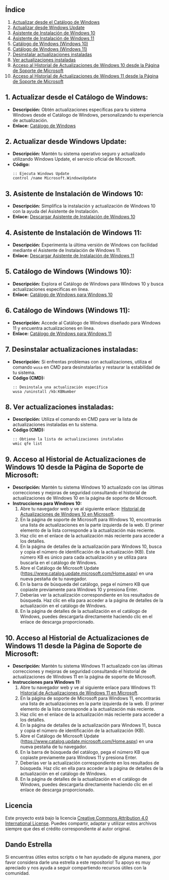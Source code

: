 ## Índice
1. [Actualizar desde el Catálogo de Windows](#actualizar-desde-el-catálogo-de-windows)
2. [Actualizar desde Windows Update](#actualizar-desde-windows-update)
3. [Asistente de Instalación de Windows 10](#asistente-de-instalación-de-windows-10)
4. [Asistente de Instalación de Windows 11](#asistente-de-instalación-de-windows-11)
5. [Catálogo de Windows (Windows 10)](#catálogo-de-windows-windows-10)
6. [Catálogo de Windows (Windows 11)](#catálogo-de-windows-windows-11)
7. [Desinstalar actualizaciones instaladas](#desinstalar-actualizaciones-instaladas)
8. [Ver actualizaciones instaladas](#ver-actualizaciones-instaladas)
9. [Acceso al Historial de Actualizaciones de Windows 10 desde la Página de Soporte de Microsoft](#acceso-al-historial-de-actualizaciones-de-windows-10-desde-la-página-de-soporte-de-microsoft)
10. [Acceso al Historial de Actualizaciones de Windows 11 desde la Página de Soporte de Microsoft](#acceso-al-historial-de-actualizaciones-de-windows-11-desde-la-página-de-soporte-de-microsoft)

## 1. **Actualizar desde el Catálogo de Windows:**
   - **Descripción:** Obtén actualizaciones específicas para tu sistema Windows desde el Catálogo de Windows, personalizando tu experiencia de actualización.
   - **Enlace:** [Catálogo de Windows](https://www.catalog.update.microsoft.com/Home.aspx)

## 2. **Actualizar desde Windows Update:**
   - **Descripción:** Mantén tu sistema operativo seguro y actualizado utilizando Windows Update, el servicio oficial de Microsoft.
   - **Código:** 
     ```batch
     :: Ejecuta Windows Update
     control /name Microsoft.WindowsUpdate
     ```

## 3. **Asistente de Instalación de Windows 10:**
   - **Descripción:** Simplifica la instalación y actualización de Windows 10 con la ayuda del Asistente de Instalación.
   - **Enlace:** [Descargar Asistente de Instalación de Windows 10](https://www.microsoft.com/en-us/software-download/windows10)

## 4. **Asistente de Instalación de Windows 11:**
   - **Descripción:** Experimenta la última versión de Windows con facilidad mediante el Asistente de Instalación de Windows 11.
   - **Enlace:** [Descargar Asistente de Instalación de Windows 11](https://www.microsoft.com/en-us/software-download/windows11)

## 5. **Catálogo de Windows (Windows 10):**
   - **Descripción:** Explora el Catálogo de Windows para Windows 10 y busca actualizaciones específicas en línea.
   - **Enlace:** [Catálogo de Windows para Windows 10](https://www.catalog.update.microsoft.com/Search.aspx?q=windows%2010)

## 6. **Catálogo de Windows (Windows 11):**
   - **Descripción:** Accede al Catálogo de Windows diseñado para Windows 11 y encuentra actualizaciones en línea.
   - **Enlace:** [Catálogo de Windows para Windows 11](https://www.catalog.update.microsoft.com/Search.aspx?q=windows%2011)

## 7. **Desinstalar actualizaciones instaladas:**
   - **Descripción:** Si enfrentas problemas con actualizaciones, utiliza el comando `wusa` en CMD para desinstalarlas y restaurar la estabilidad de tu sistema.
   - **Código (CMD):**
     ```batch
     :: Desinstala una actualización específica
     wusa /uninstall /kb:KBNumber
     ```
     
## 8. **Ver actualizaciones instaladas:**
   - **Descripción:** Utiliza el comando en CMD para ver la lista de actualizaciones instaladas en tu sistema.
   - **Código (CMD):**
     ```batch
     :: Obtiene la lista de actualizaciones instaladas
     wmic qfe list
     ```

## 9. **Acceso al Historial de Actualizaciones de Windows 10 desde la Página de Soporte de Microsoft:**
   - **Descripción:** Mantén tu sistema Windows 10 actualizado con las últimas correcciones y mejoras de seguridad consultando el historial de actualizaciones de Windows 10 en la página de soporte de Microsoft.
   - **Instrucciones para Windows 10:**
     1. Abre tu navegador web y ve al siguiente enlace: [Historial de Actualizaciones de Windows 10 en Microsoft](https://support.microsoft.com/es-es/topic/historial-de-actualizaciones-de-windows-10-8127c2c6-6edf-4fdf-8b9f-0f7be1ef3562).
     2. En la página de soporte de Microsoft para Windows 10, encontrarás una lista de actualizaciones en la parte izquierda de la web. El primer elemento de la lista corresponde a la actualización más reciente.
     3. Haz clic en el enlace de la actualización más reciente para acceder a los detalles.
     4. En la página de detalles de la actualización para Windows 10, busca y copia el número de identificación de la actualización (KB). Este número KB es único para cada actualización y se utiliza para buscarla en el catálogo de Windows.
     5. Abre el Catálogo de Microsoft Update (https://www.catalog.update.microsoft.com/Home.aspx) en una nueva pestaña de tu navegador.
     6. En la barra de búsqueda del catálogo, pega el número KB que copiaste previamente para Windows 10 y presiona Enter.
     7. Deberías ver la actualización correspondiente en los resultados de búsqueda. Haz clic en ella para acceder a la página de detalles de la actualización en el catálogo de Windows.
     8. En la página de detalles de la actualización en el catálogo de Windows, puedes descargarla directamente haciendo clic en el enlace de descarga proporcionado.

## 10. **Acceso al Historial de Actualizaciones de Windows 11 desde la Página de Soporte de Microsoft:**
   - **Descripción:** Mantén tu sistema Windows 11 actualizado con las últimas correcciones y mejoras de seguridad consultando el historial de actualizaciones de Windows 11 en la página de soporte de Microsoft.
   - **Instrucciones para Windows 11:**
     1. Abre tu navegador web y ve al siguiente enlace para Windows 11: [Historial de Actualizaciones de Windows 11 en Microsoft](https://support.microsoft.com/es-es/topic/windows-11-historial-de-actualizaciones-de-la-versi%C3%B3n-22h2-ec4229c3-9c5f-4e75-9d6d-9025ab70fcce).
     2. En la página de soporte de Microsoft para Windows 11, encontrarás una lista de actualizaciones en la parte izquierda de la web. El primer elemento de la lista corresponde a la actualización más reciente.
     3. Haz clic en el enlace de la actualización más reciente para acceder a los detalles.
     4. En la página de detalles de la actualización para Windows 11, busca y copia el número de identificación de la actualización (KB).
     5. Abre el Catálogo de Microsoft Update (https://www.catalog.update.microsoft.com/Home.aspx) en una nueva pestaña de tu navegador.
     6. En la barra de búsqueda del catálogo, pega el número KB que copiaste previamente para Windows 11 y presiona Enter.
     7. Deberías ver la actualización correspondiente en los resultados de búsqueda. Haz clic en ella para acceder a la página de detalles de la actualización en el catálogo de Windows.
     8. En la página de detalles de la actualización en el catálogo de Windows, puedes descargarla directamente haciendo clic en el enlace de descarga proporcionado.

## Licencia
Este proyecto está bajo la licencia [Creative Commons Attribution 4.0 International License](https://creativecommons.org/licenses/by/4.0/). Puedes compartir, adaptar y utilizar estos archivos siempre que des el crédito correspondiente al autor original.

## Dando Estrella
Si encuentras útiles estos scripts o te han ayudado de alguna manera, ¡por favor considera darle una estrella a este repositorio! Tu apoyo es muy apreciado y nos ayuda a seguir compartiendo recursos útiles con la comunidad.

